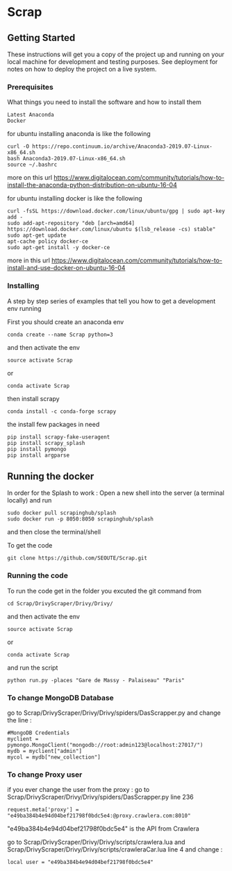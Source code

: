 # Scrap


## Getting Started

These instructions will get you a copy of the project up and running on your local machine for development and testing purposes. See deployment for notes on how to deploy the project on a live system.

### Prerequisites

What things you need to install the software and how to install them

```
Latest Anaconda
Docker
```
for ubuntu installing anaconda is like the following

```
curl -O https://repo.continuum.io/archive/Anaconda3-2019.07-Linux-x86_64.sh
bash Anaconda3-2019.07-Linux-x86_64.sh
source ~/.bashrc
```
more on this url
https://www.digitalocean.com/community/tutorials/how-to-install-the-anaconda-python-distribution-on-ubuntu-16-04

for ubuntu installing docker is like the following

```
curl -fsSL https://download.docker.com/linux/ubuntu/gpg | sudo apt-key add -
sudo add-apt-repository "deb [arch=amd64] https://download.docker.com/linux/ubuntu $(lsb_release -cs) stable"
sudo apt-get update
apt-cache policy docker-ce
sudo apt-get install -y docker-ce
```
more in this url
https://www.digitalocean.com/community/tutorials/how-to-install-and-use-docker-on-ubuntu-16-04

### Installing

A step by step series of examples that tell you how to get a development env running

First you should create an anaconda env

```
conda create --name Scrap python=3
```
and then activate the env

```
source activate Scrap
```
or 
```
conda activate Scrap
```

then install scrapy 

```
conda install -c conda-forge scrapy
```

the install few packages in need 

```
pip install scrapy-fake-useragent
pip install scrapy_splash
pip install pymongo
pip install argparse
```

## Running the docker

In order for the Splash to work :
Open a new shell into the server (a terminal locally) and run 

```
sudo docker pull scrapinghub/splash
sudo docker run -p 8050:8050 scrapinghub/splash
```
and then close the terminal/shell

To get the code 

```
git clone https://github.com/SEOUTE/Scrap.git
```

### Running the code
To run the code get in the folder you excuted the git command from
```
cd Scrap/DrivyScraper/Drivy/Drivy/
```
and then activate the env

```
source activate Scrap
```
or 
```
conda activate Scrap
```
and run the script 
```
python run.py -places "Gare de Massy - Palaiseau" "Paris"
```
### To change MongoDB Database

go to Scrap/DrivyScraper/Drivy/Drivy/spiders/DasScrapper.py
and change the line :
```
#MongoDB Credentials
myclient = pymongo.MongoClient("mongodb://root:admin123@localhost:27017/")
mydb = myclient["admin"]
mycol = mydb["new_collection"]
```
### To change Proxy user
if you ever change the user from the proxy :
go to Scrap/DrivyScraper/Drivy/Drivy/spiders/DasScrapper.py line 236
```
request.meta['proxy'] = "e49ba384b4e94d04bef21798f0bdc5e4:@proxy.crawlera.com:8010"
```

"e49ba384b4e94d04bef21798f0bdc5e4" is the API from Crawlera

go to  Scrap/DrivyScraper/Drivy/Drivy/scripts/crawlera.lua and
Scrap/DrivyScraper/Drivy/Drivy/scripts/crawleraCar.lua line 4
and change :
```
local user = "e49ba384b4e94d04bef21798f0bdc5e4"
```
